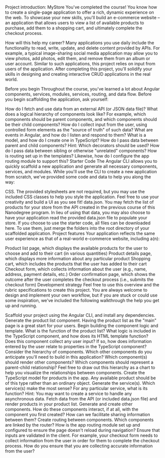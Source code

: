 Project introduction: MyStore
You've completed the course! You know how to create a single-page application to offer a rich, dynamic experience on the web. To showcase your new skills, you'll build an e-commerce website – an application that allows users to view a list of available products to purchase, add them to a shopping cart, and ultimately complete the checkout process.

How will this help my career?
Many applications you use daily include the functionality to read, write, update, and delete content provided by APIs. For example, a typical image-sharing social media application may allow you to view photos, add photos, edit them, and remove them from an album or user account. Similar to such applications, this project relies on input from users of the application. After completing this project, you'll solidify your skills in designing and creating interactive CRUD applications in the real world.

Before you begin
Throughout the course, you've learned a lot about Angular components, services, modules, services, routing, and data flow. Before you begin scaffolding the application, ask yourself:

How do I fetch and use data from an external API (or JSON data file)?
What does a logical hierarchy of components look like? For example, which components should be parent components, and which components should be their child components?
How do I collect input from the user, using controlled form elements as the "source of truth" of such data?
What are events in Angular, and how do I listen and respond to them?
What is a model, and how do I create one in TypeScript?
How do I pass data between parent and child components? Hint: Which decorators should be used?
How do I pass data between sibling or otherwise "unrelated" components?
How is routing set up in the templates? Likewise, how do I configure the app routing module to support this?
Starter Code
The Angular CLI allows you to quickly scaffold a new application and generate all necessary components, services, and modules. While you'll use the CLI to create a new application from scratch, we've provided some code and data to help you along the way:

CSS. The provided stylesheets are not required, but you may use the included CSS classes to help you style the application. Feel free to use your creativity and build a UI as you see fit!
data.json. You may fetch the list of products for your store from the API created in the previous course of this Nanodegree program. In lieu of using that data, you may also choose to have your application read the provided data.json file to populate your store. If you choose to use the starter code, all files can be downloaded here. To use them, just merge the folders into the root directory of your scaffolded application.
Project features
Your application reflects the same user experience as that of a real-world e-commerce website, including a(n):

Product list page, which displays the available products for the user to choose and add to their cart (in various quantities)
Product details page, which displays more information about any particular product
Shopping cart, which includes the products that the user has added to their cart
Checkout form, which collects information about the user (e.g., name, address, payment details, etc.)
Order confirmation page, which shows the outcome after the user completes the checkout process (i.e., submits the checkout form)
Development strategy
Feel free to use this overview and the rubric specifications to create this project. You are always welcome to design and implement your own workflow, but if you are stuck or could use some inspiration, we've included the following walkthrough the help you get up and running.

Scaffold your project using the Angular CLI, and install any dependencies.
Generate the product list component. Having the product list as the "main" page is a great start for your users.
Begin building the component logic and template. What is the function of the product list? What logic is included in the TypeScript component, and how does its HTML template function? Does this component collect any user input? If so, how does information entered by the user relate to properties in the TypeScript component?
Consider the hierarchy of components. Which other components do you anticipate you'll need to build in this application? Which component(s) should render other components? Which components should represent a parent-child relationship? Feel free to draw out this hierarchy as a chart to help you visualize the relationships between components.
Create the TypeScript model for products in the app. Any available product should be of this type rather than an ordinary object.
Generate the service(s). Which service(s) make the most sense? For any particular service, what is its function? Hint: You may want to create a service to handle any asynchronous data.
Fetch data from the API (or included data.json file) and render products in your product list.
Generate and create other components. How do these components interact, if at all, with the component you first created? How can we facilitate sharing information between them?
Create routing between components. Which components are linked by the router? How is the app routing module set up and configured to ensure the page doesn't reload during navigation?
Ensure that inputs are validated in the client. For example, your checkout form needs to collect information from the user in order for them to complete the checkout process. How do you ensure that you are collecting accurate information from the user?
